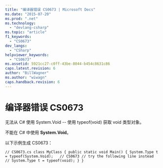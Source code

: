 ```yaml
---
title: "编译器错误 CS0673 | Microsoft Docs"
ms.date: "2015-07-20"
ms.prod: ".net"
ms.technology: 
  - "devlang-csharp"
ms.topic: "article"
f1_keywords: 
  - "CS0673"
dev_langs: 
  - "CSharp"
helpviewer_keywords: 
  - "CS0673"
ms.assetid: 5921cc27-c0ff-43be-8044-b454c8631c86
caps.latest.revision: 6
author: "BillWagner"
ms.author: "wiwagn"
caps.handback.revision: 6
---
```

# 编译器错误 CS0673
无法从 C\# 使用 System.Void \-\- 使用 typeof\(void\) 获取 void 类型对象。  
  
 不能在 C\# 中使用 **System.Void**。  
  
 以下示例生成 CS0673：  
  
```  
// CS0673.cs class MyClass { public static void Main() { System.Type t = typeof(System.Void);   // CS0673 // try the following line instead // System.Type t = typeof(void); } }  
```